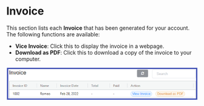# Invoice
This section lists each **Invoice** that has been generated for your account. The following functions are available:

+ **Vice Invoice**: Click this to display the invoice in a webpage.
+ **Download as PDF**: Click this to download a copy of the invoice to your computer. 

![alt text][cp-invoice] 

[cp-invoice]: img/cp-invoice.png "Invoice"

